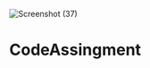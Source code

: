 ![Screenshot (37)](https://user-images.githubusercontent.com/57528872/114263642-78132780-9a04-11eb-9d17-c78aba968578.png)
# CodeAssingment
